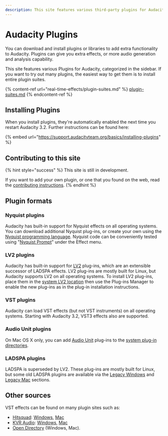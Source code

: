 ```yaml
---
description: This site features various third-party plugins for Audacity
---
```


# Audacity Plugins

You can download and install plugins or libraries to add extra functionality to Audacity. Plugins can give you extra effects, or more audio generation and analysis capability.

This site features various Plugins for Audacity, categorized in the sidebar. If you want to try out many plugins, the easiest way to get them is to install entire plugin suites.

{% content-ref url="real-time-effects/plugin-suites.md" %}
[plugin-suites.md](real-time-effects/plugin-suites.md)
{% endcontent-ref %}

## Installing Plugins

When you install plugins, they're automatically enabled the next time you restart Audacity 3.2. Further instructions can be found here:

{% embed url="https://support.audacityteam.org/basics/installing-plugins" %}

## Contributing to this site

{% hint style="success" %}
This site is still in development.

If you want to add your own plugin, or one that you found on the web, read the [contributing instructions](https://app.gitbook.com/s/-MhmBVzGzh8SctWQ6jPR/community/contributing/plugins).&#x20;
{% endhint %}

## Plugin formats

### Nyquist plugins

Audacity has built-in support for Nyquist effects on all operating systems. You can download additional Nyquist plug-ins, or create your own using the [Nyquist programming language](http://wiki.audacityteam.org/wiki/Nyquist\_Plug-ins\_Reference). Nyquist code can be conveniently tested using "[Nyquist Prompt](http://manual.audacityteam.org/man/nyquist\_prompt.html)" under the Effect menu.

### &#x20;**LV2 plugins**

Audacity has built-in support for [LV2](http://lv2plug.in/) plug-ins, which are an extensible successor of LADSPA effects. LV2 plug-ins are mostly built for Linux, but Audacity supports LV2 on all operating systems. To install LV2 plug-ins, place them in the [system LV2 location](http://manual.audacityteam.org/man/effect\_menu.html#LV2\_effects) then use the Plug-ins Manager to enable the new plug-ins as in the plug-in installation instructions.

### &#x20;**VST plugins**

Audacity can load VST effects (but not VST instruments) on all operating systems. Starting with Audacity 3.2, VST3 effects also are supported.

### Audio Unit plugins

On Mac OS X only, you can add [Audio Unit](http://wiki.audacityteam.org/wiki/Audio\_Units) plug-ins to the [system plug-in directories](http://manual.audacityteam.org/man/effect\_menu.html#add\_audio\_unit).

### LADSPA plugins

LADSPA is superseded by LV2. These plug-ins are mostly built for Linux, but some old LADSPA plugins are available via the [Legacy Windows](http://www.audacityteam.org/download/legacy-windows/) and [Legacy Mac](http://www.audacityteam.org/download/legacy-mac/) sections.

## Other sources

VST effects can be found on many plugin sites such as:

* [Hitsquad](http://www.hitsquad.com/): [Windows](http://www.hitsquad.com/smm/win95/PLUGINS\_VST/), [Mac](http://www.hitsquad.com/smm/mac/PLUGINS\_VST/)
* [KVR Audio](http://www.kvraudio.com/): [Windows](http://www.kvraudio.com/q.php?search=1\&os\[]=win32\&ty\[]=e\&f1\[]=vst\&pr\[]=f\&sh\[]=s), [Mac](http://www.kvraudio.com/q.php?search=1\&os\[]=mac32\&ty\[]=e\&f1\[]=vst\&pr\[]=f\&sh\[]=s)
* [Open Directory](http://dmoz.org/Computers/Multimedia/Music\_and\_Audio/Software/Plug-ins/) (Windows, Mac).
